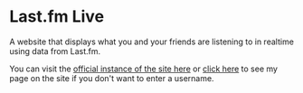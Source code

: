# Last.fm Live

A website that displays what you and your friends are listening to in realtime using data from Last.fm.

You can visit the [official instance of the site here](https://jakeledoux.com/live/) or [click here](https://jakeledoux.com/live/jakeledoux) to see my page on the site if you don't want to enter a username.

